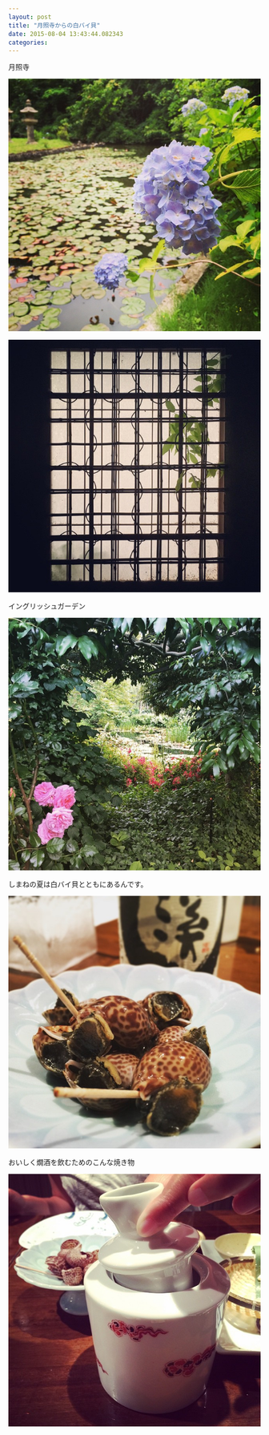 ```yaml
---
layout: post
title: "月照寺からの白バイ貝"
date: 2015-08-04 13:43:44.082343
categories: 
---
```


月照寺

![月照寺](/assets/images/201506/11376543_1000452299964865_1517756340_n.jpg)

![](/assets/images/201506/11356805_1608689736077595_1437723696_n.jpg)

イングリッシュガーデン

![イングリッシュガーデン](/assets/images/201506/11235882_857159347703342_1977509794_n.jpg)

しまねの夏は白バイ貝とともにあるんです。

![白バイ貝](/assets/images/201506/11376478_1681171452111547_1959249487_n.jpg)

おいしく燗酒を飲むためのこんな焼き物

![おいしく燗酒を飲むためのこんな焼き物](/assets/images/201506/11410393_914191575306488_1273395923_n.jpg)


